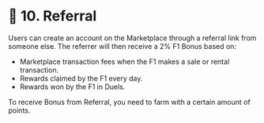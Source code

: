 # 👥 10. Referral

Users can create an account on the Marketplace through a referral link from someone else. The referrer will then receive a 2% F1 Bonus based on:&#x20;

* Marketplace transaction fees when the F1 makes a sale or rental transaction.&#x20;
* Rewards claimed by the F1 every day.&#x20;
* Rewards won by the F1 in Duels.&#x20;

To receive Bonus from Referral, you need to farm with a certain amount of points.

